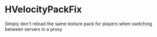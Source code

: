 # HVelocityPackFix
Simply don't reload the same texture pack for players when switching between servers in a proxy
